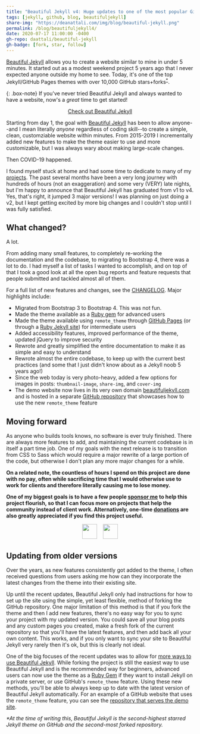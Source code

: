 ```yaml
---
title: "Beautiful Jekyll v4: Huge updates to one of the most popular GitHub Pages themes"
tags: [jekyll, github, blog, beautifuljekyll]
share-img: "https://deanattali.com/img/blog/beautiful-jekyll.png"
permalink: /blog/beautifuljekyll4/
date: 2020-07-17 11:00:00 -0400
gh-repo: daattali/beautiful-jekyll
gh-badge: [fork, star, follow]
---
```


[Beautiful Jekyll](https://github.com/daattali/beautiful-jekyll#readme) allows you to create a website similar to mine in under 5 minutes. It started out as a modest weekend project 5 years ago that I never expected anyone outside my home to see. Today, it's one of the top Jekyll/GitHub Pages themes with over 10,000 GitHub stars+forks<sup><a class="footnote-ref" href="#footnote">*</a></sup>.

{: .box-note}
If you've never tried Beautiful Jekyll and always wanted to have a website, now's a *great* time to get started!

<div style="text-align:center;">
  <a class="btn btn-lg btn-cta" href="https://beautifuljekyll.com/">Check out Beautiful Jekyll</a>
</div>

Starting from day 1, the goal with [Beautiful Jekyll](https://beautifuljekyll.com/) has been to allow anyone--and I mean literally *anyone* regardless of coding skill--to create a simple, clean, customziable website within minutes. From 2015-2019 I incrementally added new features to make the theme easier to use and more customizable, but I was always wary about making large-scale changes. 

Then COVID-19 happened. 

I found myself stuck at home and had some time to dedicate to many of my [projects](https://deanattali.com/projects/). The past several months have been a very long journey with hundreds of hours (not an exaggeration) and some very (VERY) late nights, but I'm happy to announce that Beautiful Jekyll has graduated from v1 to v4. Yes, that's right, it jumped 3 major versions! I was planning on just doing a v2, but I kept getting excited by more big changes and I couldn't stop until I was fully satisfied. 

## What changed?

A lot.

From adding many small features, to completely re-working the documentation and the codebase, to migrating to Bootstrap 4, there was a lot to do. I had myself a list of tasks I wanted to accomplish, and on top of that I took a good look at all the open bug reports and feature requests that people submitted and tackled almost all of them.

For a full list of new features and changes, see the [CHANGELOG](https://github.com/daattali/beautiful-jekyll/blob/master/CHANGELOG.md). Major highlights include:

- Migrated from Bootstrap 3 to Bootstrap 4. This was not fun.
- Made the theme available as a [Ruby gem](https://rubygems.org/gems/beautiful-jekyll-theme) for advanced users
- Made the theme available using `remote_theme` through [GitHub Pages](https://beautifuljekyll.com/getstarted#install-steps-hard) (or through a [Ruby Jekyll site](https://beautifuljekyll.com/getstarted#install-steps-hard)) for intermediate users
- Added accessibility features, improved performance of the theme, updated jQuery to improve security
- Rewrote and greatly simplified the entire documentation to make it as simple and easy to understand
- Rewrote almost the entire codebase, to keep up with the current best practices (and some that I just didn't know about as a Jekyll noob 5 years ago!)  
- Since the web today is very photo-heavy, added a few options for images in posts: `thumbnail-image`, `share-img`, and `cover-img`
- The demo website now lives in its very own domain [beautifuljekyll.com](https://beautifuljekyll.com/) and is hosted in a separate [GitHub repository](https://github.com/daattali/beautiful-jekyll-demo) that showcases how to use the new `remote_theme` feature

## Moving forward

As anyone who builds tools knows, no software is ever truly finished. There are always more features to add, and maintaining the current codebase is in itself a part time job. One of my goals with the next release is to transition from CSS to Sass which would require a major rewrite of a large portion of the code, but otherwise I don't plan any more major changes for a while.

**On a related note, the countless of hours I spend on this project are done with no pay, often while sacrificing time that I would otherwise use to work for clients and therefore literally causing me to lose money.**

**One of my biggest goals is to have a few people [sponsor me](https://github.com/sponsors/daattali) to help this project flourish, so that I can focus more on projects that help the community instead of client work. Alternatively, one-time [donations](https://paypal.me/daattali) are also greatly appreciated if you find this project useful.**

<p align="center">
  <a style="display: inline-block;" href="https://github.com/sponsors/daattali">
    <img height="40" src="https://i.imgur.com/034B8vq.png" />
  </a>
  &nbsp;&nbsp;
  <a style="display: inline-block;" href="https://paypal.me/daattali">
    <img height="40" src="https://camo.githubusercontent.com/0e9e5cac101f7093336b4589c380ab5dcfdcbab0/68747470733a2f2f63646e2e6a7364656c6976722e6e65742f67682f74776f6c66736f6e2f70617970616c2d6769746875622d627574746f6e40312e302e302f646973742f627574746f6e2e737667" />
  </a>
</p>


## Updating from older versions

Over the years, as new features consistently got added to the theme, I often received questions from users asking me how can they incorporate the latest changes from the theme into their existing site. 

Up until the recent updates, Beautiful Jekyll only had instructions for how to set up the site using the simple, yet least flexible, method of forking the GitHub repository. One major limitation of this method is that if you fork the theme and then I add new features, there's no easy way for you to sync your project with my updated version. You could save all your blog posts and any custom pages you created, make a fresh fork of the current repository so that you'll have the latest features, and then add back all your own content. This works, and if you only want to sync your site to Beautiful Jekyll very rarely then it's ok, but this is clearly not ideal.

One of the big focuses of the recent updates was to allow for [more ways to use Beautiful Jekyll](https://beautifuljekyll.com/getstarted/#install-steps-hard). While forking the project is still the easiest way to use Beautiful Jekyll and is the recommended way for beginners, advanced users can now use the theme as a [Ruby Gem](https://rubygems.org/gems/beautiful-jekyll-theme) if they want to install Jekyll on a private server, or use GitHub's `remote_theme` feature. Using these new methods, you'll be able to always keep up to date with the latest version of Beautiful Jekyll automatically. For an example of a GitHub website that uses the `remote_theme` feature, you can see the [repository that serves the demo site](https://github.com/daattali/beautiful-jekyll-demo).


<span id="footnote"></span>_*At the time of writing this, Beautiful Jekyll is the second-highest starred Jekyll theme on GitHub and the second-most forked repository._
